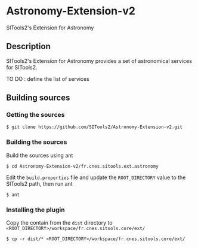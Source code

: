 Astronomy-Extension-v2
======================

SITools2's Extension for Astronomy

## Description

SITools2's Extension for Astronomy provides a set of astronomical services for SITools2.

TO DO : define the list of services

## Building sources

### Getting the sources

	$ git clone https://github.com/SITools2/Astronomy-Extension-v2.git
	
### Building the sources

Build the sources using ant

	$ cd Astronomy-Extension-v2/fr.cnes.sitools.ext.astronomy
  
Edit the `build.properties` file and update the `ROOT_DIRECTORY` value to the SITools2 path, then run ant

	$ ant

### Installing the plugin

Copy the contain from the `dist` directory to `<ROOT_DIRECTORY>/workspace/fr.cnes.sitools.core/ext/`

	$ cp -r dist/* <ROOT_DIRECTORY>/workspace/fr.cnes.sitools.core/ext/ 
